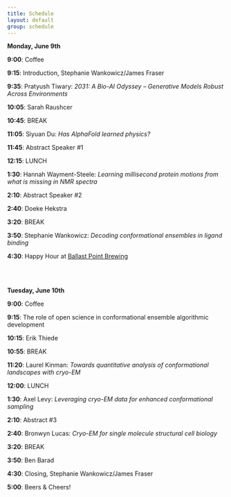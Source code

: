 ```yaml
---
title: Schedule  
layout: default  
group: schedule  
---
```

**Monday, June 9th**

**9:00**: Coffee  

**9:15**: Introduction, Stephanie Wankowicz/James Fraser

**9:35**: Pratyush Tiwary: *2031: A Bio-AI Odyssey – Generative Models Robust Across Environments*

**10:05**: Sarah Raushcer

**10:45**: BREAK

**11:05**: Siyuan Du: *Has AlphaFold learned physics?*

**11:45**: Abstract Speaker #1

**12:15**: LUNCH

**1:30**: Hannah Wayment-Steele: *Learning millisecond protein motions from what is missing in NMR spectra*

**2:10**: Abstract Speaker #2

**2:40**: Doeke Hekstra

**3:20**: BREAK

**3:50**: Stephanie Wankowicz: *Decoding conformational ensembles in ligand binding*

**4:30**: Happy Hour at [Ballast Point Brewing](https://ballastpoint.com/location/san-francisco/) 


<br>
<br>

**Tuesday, June 10th**

**9:00**: Coffee 

**9:15**: The role of open science in conformational ensemble algorithmic development

**10:15**: Erik Thiede

**10:55**: BREAK

**11:20**: Laurel Kinman: *Towards quantitative analysis of conformational landscapes with cryo-EM*

**12:00**: LUNCH

**1:30**: Axel Levy: *Leveraging cryo-EM data for enhanced conformational sampling*

**2:10**: Abstract #3

**2:40**: Bronwyn Lucas: *Cryo-EM for single molecule structural cell biology*

**3:20**: BREAK

**3:50**: Ben Barad

**4:30**: Closing, Stephanie Wankowicz/James Fraser

**5:00**: Beers & Cheers!
